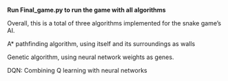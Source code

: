 **Run Final_game.py to run the game with all algorithms**

Overall, this is a total of three algorithms implemented for the snake game’s AI.  

A* pathfinding algorithm, using itself and its surroundings as walls  

Genetic algorithm, using neural network weights as genes.  

DQN: Combining Q learning with neural networks  

